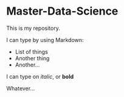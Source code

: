 # Master-Data-Science

This is my repository.

I can type by using Markdown:

* List of things
* Another thing
* Another...

I can type on *italic*, or **bold**

Whatever...
